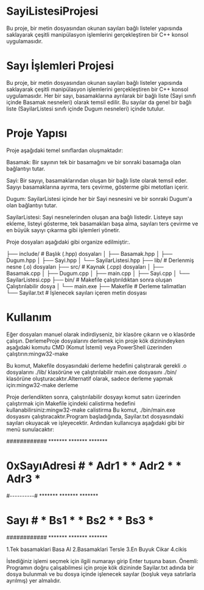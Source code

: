 # SayiListesiProjesi
Bu proje, bir metin dosyasından okunan sayıları bağlı listeler yapısında saklayarak çeşitli manipülasyon işlemlerini gerçekleştiren bir C++ konsol uygulamasıdır.


# Sayı İşlemleri Projesi
Bu proje, bir metin dosyasından okunan sayıları bağlı listeler yapısında saklayarak çeşitli manipülasyon işlemlerini gerçekleştiren bir C++ konsol uygulamasıdır. Her bir sayı, basamaklarına ayrılarak bir bağlı liste (Sayi sınıfı içinde Basamak nesneleri) olarak temsil edilir. Bu sayılar da genel bir bağlı liste (SayilarListesi sınıfı içinde Dugum nesneleri) içinde tutulur.
# Proje Yapısı
Proje aşağıdaki temel sınıflardan oluşmaktadır:

Basamak: Bir sayının tek bir basamağını ve bir sonraki basamağa olan bağlantıyı tutar.

Sayi: Bir sayıyı, basamaklarından oluşan bir bağlı liste olarak temsil eder. Sayıyı basamaklarına ayırma, ters çevirme, gösterme gibi metotları içerir.

Dugum: SayilarListesi içinde her bir Sayi nesnesini ve bir sonraki Dugum'a olan bağlantıyı tutar.

SayilarListesi: Sayi nesnelerinden oluşan ana bağlı listedir. Listeye sayı ekleme, listeyi gösterme, tek basamakları başa alma, sayıları ters çevirme ve en büyük sayıyı çıkarma gibi işlemleri yönetir.

Proje dosyaları aşağıdaki gibi organize edilmiştir:.

├── include/        # Başlık (.hpp) dosyaları
│   ├── Basamak.hpp
│   ├── Dugum.hpp
│   ├── Sayi.hpp
│   └── SayilarListesi.hpp
├── lib/            # Derlenmiş nesne (.o) dosyaları
├── src/            # Kaynak (.cpp) dosyaları
│   ├── Basamak.cpp
│   ├── Dugum.cpp
│   ├── main.cpp
│   ├── Sayi.cpp
│   └── SayilarListesi.cpp
├── bin/            # Makefile çalıştırıldıktan sonra oluşan Çalıştırılabilir dosya
│   └── main.exe
├── Makefile        # Derleme talimatları
└── Sayilar.txt     # İşlenecek sayıları içeren metin dosyası

# Kullanım 
Eğer dosyaları manuel olarak indirdiyseniz, bir klasöre çıkarın ve o klasörde çalışın. DerlemeProje dosyalarını derlemek için proje kök dizinindeyken aşağıdaki komutu CMD (Komut İstemi) veya PowerShell üzerinden çalıştırın:mingw32-make

Bu komut, Makefile dosyasındaki derleme hedefini çalıştırarak gerekli .o dosyalarını ./lib/ klasörüne ve çalıştırılabilir main.exe dosyasını ./bin/ klasörüne oluşturacaktır.Alternatif olarak, sadece derleme yapmak için:mingw32-make derleme

Proje derlendikten sonra, çalıştırılabilir dosyayı komut satırı üzerinden çalıştırmak için Makefile içindeki calistirma hedefini kullanabilirsiniz:mingw32-make calistirma
Bu komut, ./bin/main.exe dosyasını çalıştıracaktır.Program başladığında, Sayilar.txt dosyasındaki sayıları okuyacak ve işleyecektir. Ardından kullanıcıya aşağıdaki gibi bir menü sunulacaktır:

############    ******* ******* *******
# 0xSayıAdresi #    * Adr1 * * Adr2 * * Adr3 *
#----------#    ******* ******* *******
#      Sayı  #    * Bs1  * * Bs2  * * Bs3  *
############    ******* ******* *******

1.Tek basamaklari Basa Al
2.Basamaklari Tersle
3.En Buyuk Cikar
4.cikis

İstediğiniz işlemi seçmek için ilgili numarayı girip Enter tuşuna basın.
Önemli: Programın doğru çalışabilmesi için proje kök dizininde Sayilar.txt adında bir dosya bulunmalı ve bu dosya içinde işlenecek sayılar (boşluk veya satırlarla ayrılmış) yer almalıdır.
